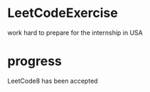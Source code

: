 # LeetCodeExercise
work hard to prepare for the internship in USA


# progress 
LeetCode8 has been accepted